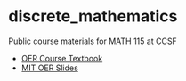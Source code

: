 # discrete_mathematics
Public course materials for MATH 115 at CCSF

* [OER Course Textbook](https://ccsf-math-115.github.io/textbook/mcs_2018_cropped.pdf)
* [MIT OER Slides](https://ccsf-math-115.github.io/slides)
